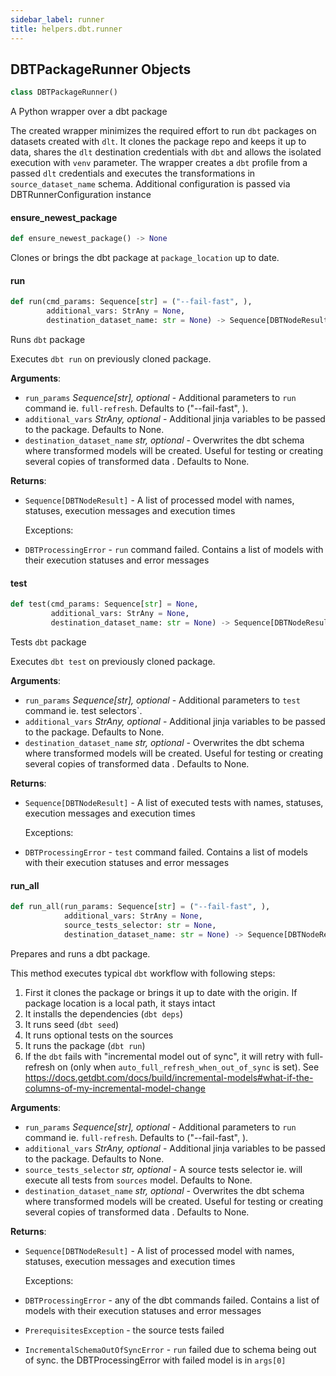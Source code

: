 ```yaml
---
sidebar_label: runner
title: helpers.dbt.runner
---
```


## DBTPackageRunner Objects

```python
class DBTPackageRunner()
```

A Python wrapper over a dbt package

The created wrapper minimizes the required effort to run `dbt` packages on datasets created with `dlt`. It clones the package repo and keeps it up to data,
shares the `dlt` destination credentials with `dbt` and allows the isolated execution with `venv` parameter.
The wrapper creates a `dbt` profile from a passed `dlt` credentials and executes the transformations in `source_dataset_name` schema. Additional configuration is
passed via DBTRunnerConfiguration instance

#### ensure\_newest\_package

```python
def ensure_newest_package() -> None
```

Clones or brings the dbt package at `package_location` up to date.

#### run

```python
def run(cmd_params: Sequence[str] = ("--fail-fast", ),
        additional_vars: StrAny = None,
        destination_dataset_name: str = None) -> Sequence[DBTNodeResult]
```

Runs `dbt` package

Executes `dbt run` on previously cloned package.

**Arguments**:

- `run_params` _Sequence[str], optional_ - Additional parameters to `run` command ie. `full-refresh`. Defaults to ("--fail-fast", ).
- `additional_vars` _StrAny, optional_ - Additional jinja variables to be passed to the package. Defaults to None.
- `destination_dataset_name` _str, optional_ - Overwrites the dbt schema where transformed models will be created. Useful for testing or creating several copies of transformed data . Defaults to None.
  

**Returns**:

- `Sequence[DBTNodeResult]` - A list of processed model with names, statuses, execution messages and execution times
  
  Exceptions:
- `DBTProcessingError` - `run` command failed. Contains a list of models with their execution statuses and error messages

#### test

```python
def test(cmd_params: Sequence[str] = None,
         additional_vars: StrAny = None,
         destination_dataset_name: str = None) -> Sequence[DBTNodeResult]
```

Tests `dbt` package

Executes `dbt test` on previously cloned package.

**Arguments**:

- `run_params` _Sequence[str], optional_ - Additional parameters to `test` command ie. test selectors`.
- `additional_vars` _StrAny, optional_ - Additional jinja variables to be passed to the package. Defaults to None.
- `destination_dataset_name` _str, optional_ - Overwrites the dbt schema where transformed models will be created. Useful for testing or creating several copies of transformed data . Defaults to None.
  

**Returns**:

- `Sequence[DBTNodeResult]` - A list of executed tests with names, statuses, execution messages and execution times
  
  Exceptions:
- `DBTProcessingError` - `test` command failed. Contains a list of models with their execution statuses and error messages

#### run\_all

```python
def run_all(run_params: Sequence[str] = ("--fail-fast", ),
            additional_vars: StrAny = None,
            source_tests_selector: str = None,
            destination_dataset_name: str = None) -> Sequence[DBTNodeResult]
```

Prepares and runs a dbt package.

This method executes typical `dbt` workflow with following steps:
1. First it clones the package or brings it up to date with the origin. If package location is a local path, it stays intact
2. It installs the dependencies (`dbt deps`)
3. It runs seed (`dbt seed`)
4. It runs optional tests on the sources
5. It runs the package (`dbt run`)
6. If the `dbt` fails with "incremental model out of sync", it will retry with full-refresh on (only when `auto_full_refresh_when_out_of_sync` is set).
See https://docs.getdbt.com/docs/build/incremental-models#what-if-the-columns-of-my-incremental-model-change

**Arguments**:

- `run_params` _Sequence[str], optional_ - Additional parameters to `run` command ie. `full-refresh`. Defaults to ("--fail-fast", ).
- `additional_vars` _StrAny, optional_ - Additional jinja variables to be passed to the package. Defaults to None.
- `source_tests_selector` _str, optional_ - A source tests selector ie. will execute all tests from `sources` model. Defaults to None.
- `destination_dataset_name` _str, optional_ - Overwrites the dbt schema where transformed models will be created. Useful for testing or creating several copies of transformed data . Defaults to None.
  

**Returns**:

- `Sequence[DBTNodeResult]` - A list of processed model with names, statuses, execution messages and execution times
  
  Exceptions:
- `DBTProcessingError` - any of the dbt commands failed. Contains a list of models with their execution statuses and error messages
- `PrerequisitesException` - the source tests failed
- `IncrementalSchemaOutOfSyncError` - `run` failed due to schema being out of sync. the DBTProcessingError with failed model is in `args[0]`

